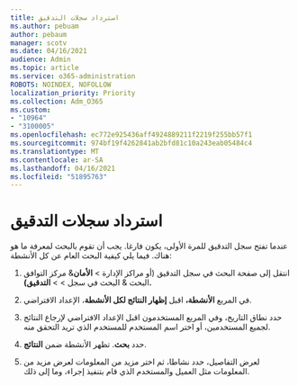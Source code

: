 ```yaml
---
title: استرداد سجلات التدقيق
ms.author: pebuam
author: pebaum
manager: scotv
ms.date: 04/16/2021
audience: Admin
ms.topic: article
ms.service: o365-administration
ROBOTS: NOINDEX, NOFOLLOW
localization_priority: Priority
ms.collection: Adm_O365
ms.custom:
- "10964"
- "3100005"
ms.openlocfilehash: ec772e925436aff4924889211f2219f255bb57f1
ms.sourcegitcommit: 974bf19f4262841ab2bfd81c10a243eab05484c4
ms.translationtype: MT
ms.contentlocale: ar-SA
ms.lasthandoff: 04/16/2021
ms.locfileid: "51895763"
---
```

# <a name="retrieve-the-audit-logs"></a>استرداد سجلات التدقيق

عندما تفتح سجل التدقيق للمرة الأولى، يكون فارغا. يجب أن تقوم بالبحث لمعرفة ما هو هناك. فيما يلي كيفية البحث العام عن كل الأنشطة:

1. انتقل إلى صفحة البحث في سجل التدقيق (أو مراكز الإدارة > **الأمان**& مركز التوافق البحث & البحث في سجل  >    >  **التدقيق).**

1. في المربع **الأنشطة،** اقبل **إظهار النتائج لكل الأنشطة**، الإعداد الافتراضي.

1. حدد نطاق التاريخ، وفي  المربع المستخدمون اقبل الإعداد الافتراضي لإرجاع النتائج لجميع المستخدمين، أو اختر اسم المستخدم للمستخدم الذي تريد التحقق منه.

1. حدد **بحث**. تظهر الأنشطة ضمن **النتائج**.

1. لعرض التفاصيل، حدد نشاطا، ثم  اختر مزيد من المعلومات لعرض مزيد من المعلومات مثل العميل والمستخدم الذي قام بتنفيذ إجراء، وما إلى ذلك.

